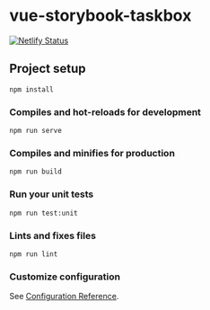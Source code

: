 # vue-storybook-taskbox

[![Netlify Status](https://api.netlify.com/api/v1/badges/71681960-4178-4b31-b25d-2d2af1d5e5b3/deploy-status)](https://app.netlify.com/sites/brave-allen-fd60ae/deploys)

## Project setup
```
npm install
```

### Compiles and hot-reloads for development
```
npm run serve
```

### Compiles and minifies for production
```
npm run build
```

### Run your unit tests
```
npm run test:unit
```

### Lints and fixes files
```
npm run lint
```

### Customize configuration
See [Configuration Reference](https://cli.vuejs.org/config/).
